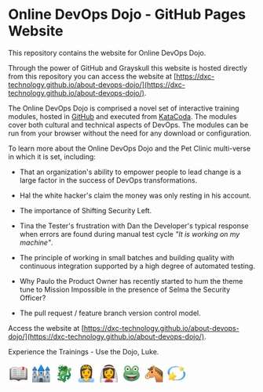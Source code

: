 # Online DevOps Dojo - GitHub Pages Website

This repository contains the website for Online DevOps Dojo. 

Through the power of GitHub and Grayskull this website is hosted directly from this repository you can access the website at [https://dxc-technology.github.io/about-devops-dojo/](https://dxc-technology.github.io/about-devops-dojo/).

The Online DevOps Dojo is comprised a novel set of interactive training modules, hosted in [GitHub](https://github.com/dxc-technology/online-devops-dojo) and executed from [KataCoda](https://dxc-technology.github.io/about-devops-dojo/modules/). The modules cover both cultural and technical aspects of DevOps. The modules can be run from your browser without the need for any download or configuration.

To learn more about the Online DevOps Dojo and the Pet Clinic multi-verse in which it is set, including:

 - That an organization's ability to empower people to lead change is a large factor in the success of DevOps transformations.

 - Hal the white hacker's claim the money was only resting in his account.

 - The importance of Shifting Security Left.

 - Tina the Tester's frustration with Dan the Developer's typical response when errors are found during manual test cycle _"It is working on my machine"_.

 - The principle of working in small batches and building quality with continuous integration supported by a high degree of automated testing.

 - Why Paulo the Product Owner has recently started to hum the theme tune to Mission Impossible in the presence of Selma the Security Officer?

 - The pull request / feature branch version control model.

Access the website at [https://dxc-technology.github.io/about-devops-dojo/](https://dxc-technology.github.io/about-devops-dojo/).

Experience the Trainings - Use the Dojo, Luke.

![](images/onceuponatime.jpg)
